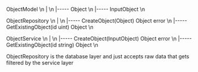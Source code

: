 ObjectModel \n
| \n
|----- Object \n
|----- InputObject \n


ObjectRepository \n
| \n
|----- CreateObject(Object) Object error \n
|----- GetExistingObject(id uint) Object \n


ObjectService \n
| \n
|----- CreateObject(InputObject) Object error \n
|----- GetExistingObject(id string) Object \n


ObjectRepository is the database layer and just accepts raw data that gets filtered by the service layer